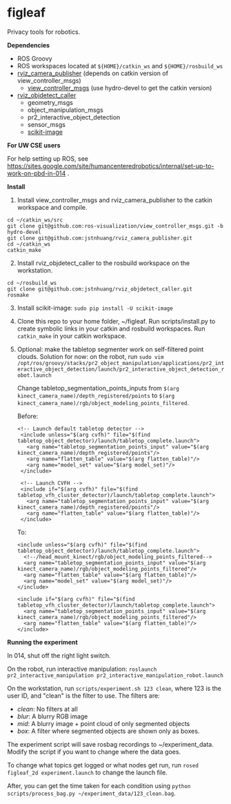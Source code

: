 figleaf
=======

Privacy tools for robotics.

**Dependencies**

* ROS Groovy
* ROS workspaces located at `${HOME}/catkin_ws` and `${HOME}/rosbuild_ws`
* [rviz_camera_publisher](https://github.com/jstnhuang/rviz_camera_publisher) (depends on catkin version of view_controller_msgs)
  * [view_controller_msgs](https://github.com/ros-visualization/view_controller_msgs) (use hydro-devel to get the catkin version)
* [rviz_objdetect_caller](https://github.com/jstnhuang/rviz_objdetect_caller)
  * geometry_msgs
  * object_manipulation_msgs
  * pr2_interactive_object_detection
  * sensor_msgs
  * [scikit-image](http://scikit-image.org/download.html)

**For UW CSE users**

For help setting up ROS, see https://sites.google.com/site/humancenteredrobotics/internal/set-up-to-work-on-pbd-in-014 .

**Install**

1. Install view_controller_msgs and rviz_camera_publisher to the catkin workspace and compile.
  ```
  cd ~/catkin_ws/src
  git clone git@github.com:ros-visualization/view_controller_msgs.git -b hydro-devel
  git clone git@github.com:jstnhuang/rviz_camera_publisher.git
  cd ~/catkin_ws
  catkin_make
  ```
  
2. Install rviz_objdetect_caller to the rosbuild workspace on the workstation.
  ```
  cd ~/rosbuild_ws  
  git clone git@github.com:jstnhuang/rviz_objdetect_caller.git
  rosmake
  ```

3. Install scikit-image:
   ```sudo pip install -U scikit-image```

4. Clone this repo to your home folder, ~/figleaf. Run scripts/install.py to create symbolic links in your catkin and rosbuild workspaces. Run `catkin_make` in your catkin workspace.

5. Optional: make the tabletop segmenter work on self-filtered point clouds. Solution for now: on the robot, run
   ```sudo vim /opt/ros/groovy/stacks/pr2_object_manipulation/applications/pr2_interactive_object_detection/launch/pr2_interactive_object_detection_robot.launch```
   
   Change tabletop_segmentation_points_inputs from `$(arg kinect_camera_name)/depth_registered/points` to `$(arg kinect_camera_name)/rgb/object_modeling_points_filtered`.

   Before:
   ```
   <!-- Launch default tabletop detector -->
    <include unless="$(arg cvfh)" file="$(find tabletop_object_detector)/launch/tabletop_complete.launch">
      <arg name="tabletop_segmentation_points_input" value="$(arg kinect_camera_name)/depth_registered/points"/>
      <arg name="flatten_table" value="$(arg flatten_table)"/>  
      <arg name="model_set" value="$(arg model_set)"/> 
    </include>

    <!-- Launch CVFH -->
    <include if="$(arg cvfh)" file="$(find tabletop_vfh_cluster_detector)/launch/tabletop_complete.launch">
      <arg name="tabletop_segmentation_points_input" value="$(arg kinect_camera_name)/depth_registered/points"/>
      <arg name="flatten_table" value="$(arg flatten_table)"/>  
    </include>
    ```
    To:
    ```
    <include unless="$(arg cvfh)" file="$(find tabletop_object_detector)/launch/tabletop_complete.launch">
      <!--/head_mount_kinect/rgb/object_modeling_points_filtered-->
      <arg name="tabletop_segmentation_points_input" value="$(arg kinect_camera_name)/rgb/object_modeling_points_filtered"/>
      <arg name="flatten_table" value="$(arg flatten_table)"/>
      <arg name="model_set" value="$(arg model_set)"/>
    </include>
    
    <include if="$(arg cvfh)" file="$(find tabletop_vfh_cluster_detector)/launch/tabletop_complete.launch">
      <arg name="tabletop_segmentation_points_input" value="$(arg kinect_camera_name)/rgb/object_modeling_points_filtered"/>
      <arg name="flatten_table" value="$(arg flatten_table)"/>
    </include>
    ```

**Running the experiment**

In 014, shut off the right light switch.

On the robot, run interactive manipulation: `roslaunch pr2_interactive_manipulation pr2_interactive_manipulation_robot.launch`

On the workstation, run `scripts/experiment.sh 123 clean`, where 123 is the user ID, and "clean" is the filter to use. The filters are:
* *clean*: No filters at all
* *blur*: A blurry RGB image
* *mid*: A blurry image + point cloud of only segmented objects
* *box*: A filter where segmented objects are shown only as boxes.

The experiment script will save rosbag recordings to ~/experiment_data. Modify the script if you want to change where the data goes.

To change what topics get logged or what nodes get run, run `rosed figleaf_2d experiment.launch` to change the launch file.

After, you can get the time taken for each condition using `python scripts/process_bag.py ~/experiment_data/123_clean.bag`.
